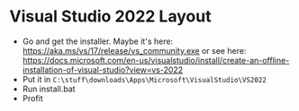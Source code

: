 # Visual Studio 2022 Layout

* Go and get the installer. Maybe it's here:
https://aka.ms/vs/17/release/vs_community.exe
or see here: https://docs.microsoft.com/en-us/visualstudio/install/create-an-offline-installation-of-visual-studio?view=vs-2022
* Put it in `C:\stuff\downloads\Apps\Microsoft\VisualStudio\VS2022`
* Run install.bat
* Profit